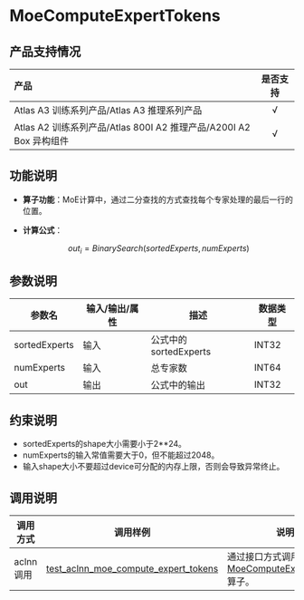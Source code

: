 # MoeComputeExpertTokens

## 产品支持情况

| 产品                                                         | 是否支持 |
| :----------------------------------------------------------- | :------: |
| <term>Atlas A3 训练系列产品/Atlas A3 推理系列产品</term>     |    √     |
| <term>Atlas A2 训练系列产品/Atlas 800I A2 推理产品/A200I A2 Box 异构组件</term> |    √     |

## 功能说明

-   **算子功能**：MoE计算中，通过二分查找的方式查找每个专家处理的最后一行的位置。
-   **计算公式**：

    $$
    out_{i}=BinarySearch(sortedExperts,numExperts)
    $$

## 参数说明
|参数名| 输入/输出/属性   |    描述 |数据类型 |
|-----|---------|------|------|
|sortedExperts|输入|公式中的sortedExperts|INT32|
|numExperts|输入|总专家数|INT64|
|out|输出|公式中的输出|INT32|



## 约束说明

* sortedExperts的shape大小需要小于2\*\*24。
* numExperts的输入常值需要大于0，但不能超过2048。
* 输入shape大小不要超过device可分配的内存上限，否则会导致异常终止。

## 调用说明

| 调用方式      | 调用样例                 | 说明                                                         |
|--------------|-------------------------|--------------------------------------------------------------|
| aclnn调用 | [test_aclnn_moe_compute_expert_tokens](examples/test_aclnn_moe_compute_expert_tokens.cpp) | 通过接口方式调用[MoeComputeExpertTokens](docs/aclnnMoeComputeExpertTokens.md)算子。 |